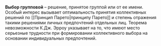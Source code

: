 **Выбор групповой** – решение, принятое группой или от ее имени. Особый интерес вызывает оптимальность принятия коллективных решений по [[Принцип Парето|принципу Парето]] и степень отражения такими решениями личных предпочтений отдельных лиц. Теорема невозможности К.Дж. Эрроу указывает на то, что имеют место серьезные трудности при формировании коллективного выбора на основании индивидуальных предпочтений.